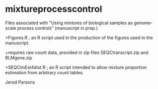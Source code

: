 mixtureprocesscontrol
=====================

Files associated with "Using mixtures of biological samples as genome-scale process controls" (manuscript in prep.)

+Figures.R ; an R script used in the production of the figures used in the manuscript.

+requires raw count data, provided in zip files SEQCtranscript.zip and BLMgene.zip

+SEQClmEst4dist.R ; an R script intended to allow mixture proportion estimation from arbitrary count tables.


Jerod Parsons